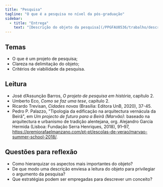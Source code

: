 ```yaml
---
title: "Pesquisa"
tagline: "O que é a pesquisa no nível da pós-graduação"
sidebar:
  - title: "Entrega"
    text: "[Descrição do objeto da pesquisa](/PPGFAU0536/trabalho/descricao/)"
---
```


## Temas ##

- O que é um projeto de pesquisa;
- Clareza na delimitação do objeto;
- Critérios de viabilidade da pesquisa.

## Leitura ##

- José d’Assunção Barros, *O projeto de pesquisa em história*, capítulo
  2.
- Umberto Eco, *Como se faz uma tese*, capítulo 2.
- Ricardo Trevisan, *Cidades novas* (Brasília: Editora UnB, 2020),
  37-45.
- Pedro P. Palazzo, "Tipologia da edificação na arquitectura vernácula
  da Beirã", em *Um projecto de futuro para a Beirã (Marvão)*: baseado
  na arquitectura e urbanismo de tradição alentejana, org. Alejandro
  García Hermida (Lisboa: Fundação Serra Henriques, 2018), 91–97,
  <https://premiorafaelmanzano.com/pt-pt/escolas-de-verao/marvao-summer-school-2018/>.

## Questões para reflexão ##

- Como hierarquizar os aspectos mais importantes do objeto?
- De que modo uma descrição enviesa a leitura do objeto para privilegiar
  o argumento da pesquisa?
- Que estratégias podem ser empregadas para descrever um conceito?

